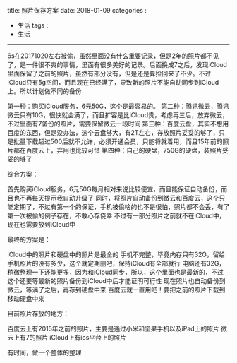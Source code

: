 title: 照片保存方案
date: 2018-01-09
categories : 
  - 生活
tags : 
  - 生活
---

6s在20171020左右被偷，虽然里面没有什么重要记录，但是2年的照片都不见了，是一件很不爽的事情，里面有很多美好的记录。后面换成7之后，发现iCloud里面保留了之前的照片，虽然有部分没有，但是还是算捡回来了不少。不过iCloud只有5g空间，而且现在已经满了，导致新的照片不能自动同步到iCloud上。所以计划做不同的备份

第一种：购买iCloud服务，6元50G，这个是最容易的。
第二种：腾讯微云，腾讯微云只有10G，很快就会满了，而且扩容是比iCloud贵，考虑再三后，放弃微云，不过里面有7备份的照片，需要保留微云一段时间
第三种：百度云盘，其实不想用百度的东西，但是没办法，这个云盘够大，有2T左右，存放照片妥妥的够了，只是批量下载超过500后就不允许，必须开通会员，只能将就着用，而且15年前的照片都在百度云上，弃用也比较可惜
第四种：自己的硬盘，750G的硬盘，装照片妥妥的够了


综合方案：

首先购买iCloud服务，6元50G每月相对来说比较便宜，而且能保证自动备份，而且也不再每天提示我自动升级了
同时，将照片自动备份到微云和百度云，这个只能定期了，不过有第一个的保证，手机被偷啥的也不是很怕，照片都不会丢，有了第一次被偷的例子存在，不敢心存侥幸
不过有一部分照片之前就不在iCloud中，现在也需要放到iCloud中




最终的方案是：

iCloud中的照片和硬盘中的照片是最全的
手机不完整，毕竟内存只有32G，留给手机照片的没有多少，这个就定期删吧，保持iCloud有全部就行
电脑还有32G，稍微整理一下还能更多，因为和iCloud同步，所以，这个里面也是最新的，不过这个还要等最新的照片备份到iCloud中后才能证明可行性
现在照片也自动备份到微云，等满了之后，再存到硬盘中来
百度云就一直用吧！要把之前的照片下载到移动硬盘中来


目前照片存放的地方：


百度云上有2015年之前的照片，主要是通过小米和坚果手机以及iPad上的照片
微云上有7的照片
iCloud上有ios平台上的照片


有时间，做一个整体的整理